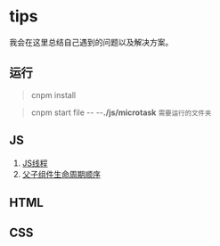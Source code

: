 # tips

我会在这里总结自己遇到的问题以及解决方案。

## 运行

> cnpm install

> cnpm start file -- --**./js/microtask** `需要运行的文件夹`

## JS

1. [JS线程](/JS/JsThread/)
2. [父子组件生命周期顺序](/JS/ReactLifeStyleSequence/)

## HTML

## CSS


